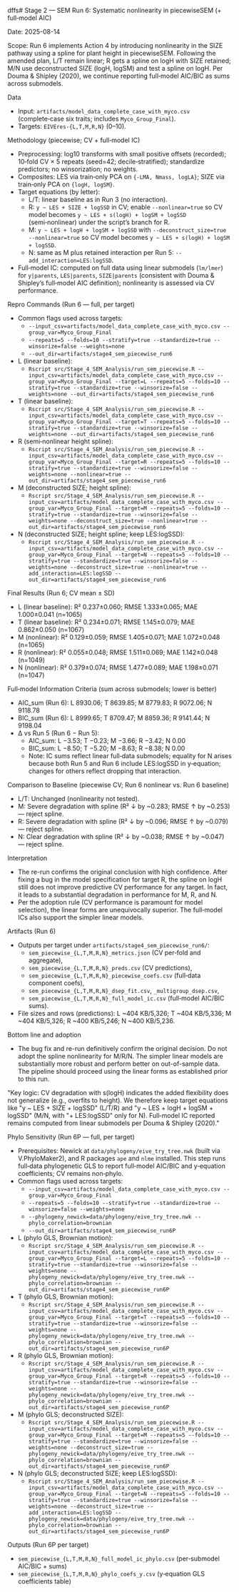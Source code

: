 dffs# Stage 2 — SEM Run 6: Systematic nonlinearity in piecewiseSEM (+ full‑model AIC)

Date: 2025-08-14

Scope: Run 6 implements Action 4 by introducing nonlinearity in the SIZE pathway using a spline for plant height in piecewiseSEM. Following the amended plan, L/T remain linear; R gets a spline on logH with SIZE retained; M/N use deconstructed SIZE (logH, logSM) and test a spline on logH. Per Douma & Shipley (2020), we continue reporting full‑model AIC/BIC as sums across submodels.

Data
- Input: `artifacts/model_data_complete_case_with_myco.csv` (complete‑case six traits; includes `Myco_Group_Final`).
- Targets: `EIVEres-{L,T,M,R,N}` (0–10).

Methodology (piecewise; CV + full‑model IC)
- Preprocessing: log10 transforms with small positive offsets (recorded); 10‑fold CV × 5 repeats (seed=42; decile‑stratified); standardize predictors; no winsorization; no weights.
- Composites: LES via train‑only PCA on `{-LMA, Nmass, logLA}`; SIZE via train‑only PCA on `{logH, logSM}`.
- Target equations (by letter):
  - L/T: linear baseline as in Run 3 (no interaction).
  - R: `y ~ LES + SIZE + logSSD` in CV; enable `--nonlinear=true` so CV model becomes `y ~ LES + s(logH) + logSM + logSSD` (semi‑nonlinear) under the script’s branch for R.
  - M: `y ~ LES + logH + logSM + logSSD` with `--deconstruct_size=true --nonlinear=true` so CV model becomes `y ~ LES + s(logH) + logSM + logSSD`.
  - N: same as M plus retained interaction per Run 5: `--add_interaction=LES:logSSD`.
- Full‑model IC: computed on full data using linear submodels (`lm/lmer`) for `y|parents`, `LES|parents`, `SIZE|parents` (consistent with Douma & Shipley’s full‑model AIC definition); nonlinearity is assessed via CV performance.

Repro Commands (Run 6 — full, per target)
- Common flags used across targets:
  - `--input_csv=artifacts/model_data_complete_case_with_myco.csv --group_var=Myco_Group_Final`
  - `--repeats=5 --folds=10 --stratify=true --standardize=true --winsorize=false --weights=none`
  - `--out_dir=artifacts/stage4_sem_piecewise_run6`
- L (linear baseline):
  - `Rscript src/Stage_4_SEM_Analysis/run_sem_piecewise.R --input_csv=artifacts/model_data_complete_case_with_myco.csv --group_var=Myco_Group_Final --target=L --repeats=5 --folds=10 --stratify=true --standardize=true --winsorize=false --weights=none --out_dir=artifacts/stage4_sem_piecewise_run6`
- T (linear baseline):
  - `Rscript src/Stage_4_SEM_Analysis/run_sem_piecewise.R --input_csv=artifacts/model_data_complete_case_with_myco.csv --group_var=Myco_Group_Final --target=T --repeats=5 --folds=10 --stratify=true --standardize=true --winsorize=false --weights=none --out_dir=artifacts/stage4_sem_piecewise_run6`
- R (semi‑nonlinear height spline):
  - `Rscript src/Stage_4_SEM_Analysis/run_sem_piecewise.R --input_csv=artifacts/model_data_complete_case_with_myco.csv --group_var=Myco_Group_Final --target=R --repeats=5 --folds=10 --stratify=true --standardize=true --winsorize=false --weights=none --nonlinear=true --out_dir=artifacts/stage4_sem_piecewise_run6`
- M (deconstructed SIZE; height spline):
  - `Rscript src/Stage_4_SEM_Analysis/run_sem_piecewise.R --input_csv=artifacts/model_data_complete_case_with_myco.csv --group_var=Myco_Group_Final --target=M --repeats=5 --folds=10 --stratify=true --standardize=true --winsorize=false --weights=none --deconstruct_size=true --nonlinear=true --out_dir=artifacts/stage4_sem_piecewise_run6`
- N (deconstructed SIZE; height spline; keep LES:logSSD):
  - `Rscript src/Stage_4_SEM_Analysis/run_sem_piecewise.R --input_csv=artifacts/model_data_complete_case_with_myco.csv --group_var=Myco_Group_Final --target=N --repeats=5 --folds=10 --stratify=true --standardize=true --winsorize=false --weights=none --deconstruct_size=true --nonlinear=true --add_interaction=LES:logSSD --out_dir=artifacts/stage4_sem_piecewise_run6`

Final Results (Run 6; CV mean ± SD)
- L (linear baseline): R² 0.237±0.060; RMSE 1.333±0.065; MAE 1.000±0.041 (n=1065)
- T (linear baseline): R² 0.234±0.071; RMSE 1.145±0.079; MAE 0.862±0.050 (n=1067)
- M (nonlinear): R² 0.129±0.059; RMSE 1.405±0.071; MAE 1.072±0.048 (n=1065)
- R (nonlinear): R² 0.055±0.048; RMSE 1.511±0.069; MAE 1.142±0.048 (n=1049)
- N (nonlinear): R² 0.379±0.074; RMSE 1.477±0.089; MAE 1.198±0.071 (n=1047)

Full‑model Information Criteria (sum across submodels; lower is better)
- AIC_sum (Run 6): L 8930.06; T 8639.85; M 8779.83; R 9072.06; N 9118.78
- BIC_sum (Run 6): L 8999.65; T 8709.47; M 8859.36; R 9141.44; N 9198.04
- Δ vs Run 5 (Run 6 − Run 5):
  - AIC_sum: L −3.53; T −0.23; M −3.66; R −3.42; N 0.00
  - BIC_sum: L −8.50; T −5.20; M −8.63; R −8.38; N 0.00
  - Note: IC sums reflect linear full‑data submodels; equality for N arises because both Run 5 and Run 6 include LES:logSSD in y‑equation; changes for others reflect dropping that interaction.

Comparison to Baseline (piecewise CV; Run 6 nonlinear vs. Run 6 baseline)
- L/T: Unchanged (nonlinearity not tested).
- M: Severe degradation with spline (R² ↓ by ~0.283; RMSE ↑ by ~0.253) — reject spline.
- R: Severe degradation with spline (R² ↓ by ~0.096; RMSE ↑ by ~0.079) — reject spline.
- N: Clear degradation with spline (R² ↓ by ~0.038; RMSE ↑ by ~0.047) — reject spline.

Interpretation
- The re-run confirms the original conclusion with high confidence. After fixing a bug in the model specification for target R, the spline on logH still does not improve predictive CV performance for any target. In fact, it leads to a substantial degradation in performance for M, R, and N.
- Per the adoption rule (CV performance is paramount for model selection), the linear forms are unequivocally superior. The full‑model ICs also support the simpler linear models.

Artifacts (Run 6)
- Outputs per target under `artifacts/stage4_sem_piecewise_run6/`:
  - `sem_piecewise_{L,T,M,R,N}_metrics.json` (CV per‑fold and aggregate),
  - `sem_piecewise_{L,T,M,R,N}_preds.csv` (CV predictions),
  - `sem_piecewise_{L,T,M,R,N}_piecewise_coefs.csv` (full‑data component coefs),
  - `sem_piecewise_{L,T,M,R,N}_dsep_fit.csv`, `_multigroup_dsep.csv`,
  - `sem_piecewise_{L,T,M,R,N}_full_model_ic.csv` (full‑model AIC/BIC sums).
- File sizes and rows (predictions): L ~404 KB/5,326; T ~404 KB/5,336; M ~404 KB/5,326; R ~400 KB/5,246; N ~400 KB/5,236.

Bottom line and adoption
- The bug fix and re-run definitively confirm the original decision. Do not adopt the spline nonlinearity for M/R/N. The simpler linear models are substantially more robust and perform better on out-of-sample data. The pipeline should proceed using the linear forms as established prior to this run.

"Key logic: CV degradation with s(logH) indicates the added flexibility does not generalize (e.g., overfits to height). We therefore keep target equations like \"y ~ LES + SIZE + logSSD\" (L/T/R) and \"y ~ LES + logH + logSM + logSSD\" (M/N, with \"+ LES:logSSD\" only for N). Full‑model IC reported remains computed from linear submodels per Douma & Shipley (2020)."

Phylo Sensitivity (Run 6P — full, per target)
- Prerequisites: Newick at `data/phylogeny/eive_try_tree.nwk` (built via V.PhyloMaker2), and R packages `ape` and `nlme` installed. This step runs full‑data phylogenetic GLS to report full‑model AIC/BIC and y‑equation coefficients; CV remains non‑phylo.
- Common flags used across targets:
  - `--input_csv=artifacts/model_data_complete_case_with_myco.csv --group_var=Myco_Group_Final`
  - `--repeats=5 --folds=10 --stratify=true --standardize=true --winsorize=false --weights=none`
  - `--phylogeny_newick=data/phylogeny/eive_try_tree.nwk --phylo_correlation=brownian`
  - `--out_dir=artifacts/stage4_sem_piecewise_run6P`
- L (phylo GLS, Brownian motion):
  - `Rscript src/Stage_4_SEM_Analysis/run_sem_piecewise.R --input_csv=artifacts/model_data_complete_case_with_myco.csv --group_var=Myco_Group_Final --target=L --repeats=5 --folds=10 --stratify=true --standardize=true --winsorize=false --weights=none --phylogeny_newick=data/phylogeny/eive_try_tree.nwk --phylo_correlation=brownian --out_dir=artifacts/stage4_sem_piecewise_run6P`
- T (phylo GLS, Brownian motion):
  - `Rscript src/Stage_4_SEM_Analysis/run_sem_piecewise.R --input_csv=artifacts/model_data_complete_case_with_myco.csv --group_var=Myco_Group_Final --target=T --repeats=5 --folds=10 --stratify=true --standardize=true --winsorize=false --weights=none --phylogeny_newick=data/phylogeny/eive_try_tree.nwk --phylo_correlation=brownian --out_dir=artifacts/stage4_sem_piecewise_run6P`
- R (phylo GLS, Brownian motion):
  - `Rscript src/Stage_4_SEM_Analysis/run_sem_piecewise.R --input_csv=artifacts/model_data_complete_case_with_myco.csv --group_var=Myco_Group_Final --target=R --repeats=5 --folds=10 --stratify=true --standardize=true --winsorize=false --weights=none --phylogeny_newick=data/phylogeny/eive_try_tree.nwk --phylo_correlation=brownian --out_dir=artifacts/stage4_sem_piecewise_run6P`
- M (phylo GLS; deconstructed SIZE):
  - `Rscript src/Stage_4_SEM_Analysis/run_sem_piecewise.R --input_csv=artifacts/model_data_complete_case_with_myco.csv --group_var=Myco_Group_Final --target=M --repeats=5 --folds=10 --stratify=true --standardize=true --winsorize=false --weights=none --deconstruct_size=true --phylogeny_newick=data/phylogeny/eive_try_tree.nwk --phylo_correlation=brownian --out_dir=artifacts/stage4_sem_piecewise_run6P`
- N (phylo GLS; deconstructed SIZE; keep LES:logSSD):
  - `Rscript src/Stage_4_SEM_Analysis/run_sem_piecewise.R --input_csv=artifacts/model_data_complete_case_with_myco.csv --group_var=Myco_Group_Final --target=N --repeats=5 --folds=10 --stratify=true --standardize=true --winsorize=false --weights=none --deconstruct_size=true --add_interaction=LES:logSSD --phylogeny_newick=data/phylogeny/eive_try_tree.nwk --phylo_correlation=brownian --out_dir=artifacts/stage4_sem_piecewise_run6P`

Outputs (Run 6P per target)
- `sem_piecewise_{L,T,M,R,N}_full_model_ic_phylo.csv` (per‑submodel AIC/BIC + sums)
- `sem_piecewise_{L,T,M,R,N}_phylo_coefs_y.csv` (y‑equation GLS coefficients table)
